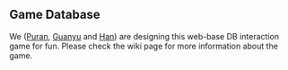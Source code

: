 ## Game Database

We ([Puran](https://github.com/puranzhang), [Guanyu](https://github.com/RobinChenRichmond) and [Han](https://github.com/haaangao)) are designing this web-base DB interaction game for fun.
Please check the wiki page for more information about the game.
